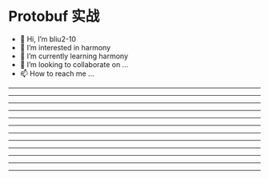 # Protobuf 实战

* 👋 Hi, I’m bliu2-10
* 👀 I’m interested in harmony
* 🌱 I’m currently learning harmony
* 💞️ I’m looking to collaborate on ...
* 📫 How to reach me ...








































---
---
---
---
---
---
---
---
---
---
---
---

